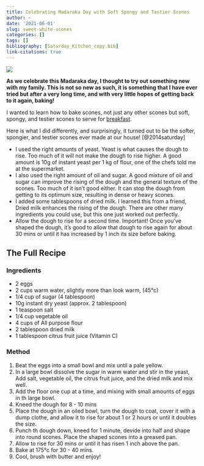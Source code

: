 ```yaml
---
title: Celebrating Madaraka Day with Soft Spongy and Tastier Scones
author: ~
date: '2021-06-01'
slug: sweet-white-scones
categories: []
tags: []
bibliography: [Saturday_Kitchen_copy.bib]
link-citations: true
---
```


![](/post/2021-06-01/sweet-scone/sweet-scone.jpeg)

__As we celebrate this Madaraka day, I thought to try out something new with my family. This is not so new as such, it is something that I have ever tried but after a very long time, and with very little hopes of getting back to it again, baking!__

I wanted to learn how to bake scones, not just any other scones but soft, spongy, and testier scones to serve for [breakfast](www.htmls.com). 

Here is what I did differently, and surprisingly, it turned out to be the softer, spongier, and testier scones ever made at our house! [@2014saturday]

- I used the right amounts of yeast. Yeast is what causes the dough to rise. Too much of it will not make the dough to rise higher. A good amount is 10g of instant yeast per 1 kg of flour, one of the chefs told me at the supermarket. 
- I also used the right amount of oil and sugar. A good mixture of oil and sugar can improve the rising of the dough and the general texture of the scones. Too much of it isn’t good either. It can stop the dough from getting to its optimum size, resulting in dense or heavy scones.
- I added some tablespoons of dried milk. I learned this from a friend, Dried milk enhances the rising of the dough. There are other many ingredients you could use, but this one just worked out perfectly.
- Allow the dough to rise for a second time. Important! Once you’ve shaped the dough, it’s good to allow that dough to rise again for about 30 mins or until it has increased by 1 inch its size before baking.


## The Full Recipe

### Ingredients

- 2 eggs
- 2 cups warm water, slightly more than look warm, (45°c)
- 1/4 cup of sugar (4 tablespoon)
- 10g instant dry yeast (approx. 2 tablespoon)
- 1 teaspoon salt
- 1/4 cup vegetable oil
- 4 cups of All purpose flour
- 2 tablespoon dried milk
- 1 tablespoon citrus fruit juice (Vitamin C)

### Method

1. Beat the eggs into a small bowl and mix until a pale yellow. 
2. In a large bowl dissolve the sugar in warm water and stir in the yeast, Add salt, vegetable oil, the citrus fruit juice, and the dried milk and mix well.
3. Add the floor one cup at a time, and mixing with small amounts of eggs in th large bowl.
4. Kneed the dough for 8 - 10 mins
5. Place the dough in an oiled bowl, turn the dough to coat, cover it with a dump clothe, and allow it to rise for about 1 or 2 hours or until it doubles the size.
6. Punch th dough down, kneed for 1 minute, devide into half and shape into round scones. Place the shaped scones into a greased pan.
7. Allow to rise for 30 mins or until it has risen 1 inch above the pan.
8. Bake at 175°c for 30 - 40 mins.
9. Cool, brush with butter and enjoy!